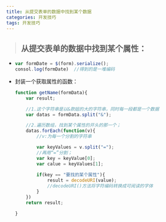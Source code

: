```yaml
---
title: 从提交表单的数据中找到某个数据
categories: 开发技巧
tags: 开发技巧
---
```


>## 从提交表单的数据中找到某个属性：

+   ```js
    var formDate = $(form).serialize(); 
    consol.log(formDate)  //得到的是一堆编码    
    ```

+ 封装一个获取属性的函数：
    ```js
    function getName(formData){
        var result;

        //1.这个字符串是以&款姐的大的字符串，同时每一段都是一个数据
        var datas = formData.split("&");

        //2.遍历数组，找到某个属性的开头的那一个；
        datas.forEach(function(v){
            //v:为每一个分割的字符串

            var keyValues = v.split("=");
            //再用“=”分割；
            var key = keyValue[0];
            var calue = keyValues[1];
            
            if(key == "要找的某个属性"){
                result = decodeURI(value);
                //decodeURI()方法将字符编码转换成可阅读的字体
            }
        })
        return result;

    }
    ```
    